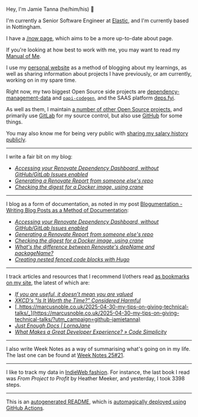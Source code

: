 Hey, I'm Jamie
Tanna (he/him/his) 👋

I'm currently a Senior Software Engineer at [Elastic](https://elastic.co/), and I'm currently based in Nottingham.

I have a [/now page](https://www.jvt.me/now/?utm_campaign=github-jamietanna), which aims to be a more up-to-date about page.

If you're looking at how best to work with me, you may want to read my [Manual of Me](https://manual.jvt.me/?utm_campaign=github-jamietanna).

I use my [personal website](https://www.jvt.me/?utm_campaign=github-jamietanna) as a method of blogging about my learnings, as well as sharing information about projects I have previously, or am currently, working on in my spare time.

Right now, my two biggest Open Source side projects are [dependency-management-data](https://dmd.tanna.dev) and [`oapi-codegen`](https://github.com/deepmap/oapi-codegen/), and the SAAS platform [deps.fyi](https://deps.fyi).

As well as them, I maintain [a number of other Open Source projects](https://www.jvt.me/open-source/?utm_campaign=github-jamietanna), and primarily use [GitLab](https://gitlab.com/jamietanna) for my source control, but also use [GitHub](https://github.com/jamietanna) for some things.

You may also know me for being very public with [sharing my salary history publicly](https://www.jvt.me/salary/?utm_campaign=github-jamietanna).

---

I write a fair bit on my blog:


- [_Accessing your Renovate Dependency Dashboard, without GitHub/GitLab Issues enabled_](https://www.jvt.me/posts/2025/05/30/renovate-dependency-dashboardless/?utm_campaign=github-jamietanna)
- [_Generating a Renovate Report from someone else's repo_](https://www.jvt.me/posts/2025/05/30/renovate-report-another-repo/?utm_campaign=github-jamietanna)
- [_Checking the digest for a Docker image, using crane_](https://www.jvt.me/posts/2025/05/28/crane-digest/?utm_campaign=github-jamietanna)

---

I blog as a form of documentation, as noted in my post [Blogumentation - Writing Blog Posts as a Method of Documentation](https://www.jvt.me/posts/2017/06/25/blogumentation/?utm_campaign=github-jamietanna):


- [_Accessing your Renovate Dependency Dashboard, without GitHub/GitLab Issues enabled_](https://www.jvt.me/posts/2025/05/30/renovate-dependency-dashboardless/?utm_campaign=github-jamietanna)
- [_Generating a Renovate Report from someone else's repo_](https://www.jvt.me/posts/2025/05/30/renovate-report-another-repo/?utm_campaign=github-jamietanna)
- [_Checking the digest for a Docker image, using crane_](https://www.jvt.me/posts/2025/05/28/crane-digest/?utm_campaign=github-jamietanna)
- [_What's the difference between Renovate's depName and packageName?_](https://www.jvt.me/posts/2025/05/21/renovate-depname-packagename/?utm_campaign=github-jamietanna)
- [_Creating nested fenced code blocks with Hugo_](https://www.jvt.me/posts/2025/05/19/hugo-nested-code/?utm_campaign=github-jamietanna)

---

I track articles and resources that I recommend I/others read [as bookmarks on my site](https://www.jvt.me/kind/bookmarks/?utm_campaign=github-jamietanna), the latest of which are:


- [_If you are useful, it doesn’t mean you are valued_](https://betterthanrandom.substack.com/p/if-you-are-useful-it-doesnt-mean?utm_campaign=github-jamietanna)
- [_XKCD's "Is It Worth the Time?" Considered Harmful_](https://will-keleher.com/posts/its-not-worth-the-time-yet.html?utm_campaign=github-jamietanna)
- [_https://marcusnoble.co.uk/2025-04-30-my-tips-on-giving-technical-talks/_](https://marcusnoble.co.uk/2025-04-30-my-tips-on-giving-technical-talks/?utm_campaign=github-jamietanna)
- [_Just Enough Docs | LornaJane_](https://lornajane.net/posts/2025/just-enough-docs?utm_campaign=github-jamietanna)
- [_What Makes a Great Developer Experience? » Code Simplicity_](https://www.codesimplicity.com/post/what-makes-a-great-developer-experience/?utm_campaign=github-jamietanna)

---

I also write Week Notes as a way of summarising what's going on in my life. The last one can be found at [Week Notes 25#21](https://www.jvt.me/week-notes/2025/21/?utm_campaign=github-jamietanna).

---

I like to track my data in [IndieWeb fashion](https://indieweb.org/why). For instance, the last book I read was _From Project to Profit_ by Heather Meeker, and yesterday, I took 3398 steps.

---
This is an [autogenerated README](https://www.jvt.me/posts/2022/01/12/autogenerated-profile-readme/?utm_campaign=github-jamietanna), which is [automagically deployed using GitHub Actions](https://github.com/jamietanna/jamietanna/blob/main/.github/workflows/rebuild.yml).
